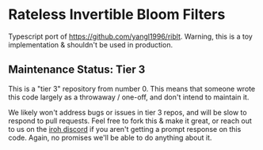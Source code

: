 # Rateless Invertible Bloom Filters

Typescript port of https://github.com/yangl1996/riblt. Warning, this is a toy implementation & shouldn't be used in production.

## Maintenance Status: Tier 3
This is a "tier 3" repository from number 0. This means that someone wrote this code largely as a throwaway / one-off, and don't intend to maintain it. 

We likely won't address bugs or issues in tier 3 repos, and will be slow to respond to pull requests. Feel free to fork this & make it great, or reach out to us on the [iroh discord](https://iroh.computer/discord) if you aren't getting a prompt response on this code. Again, no promises we'll be able to do anything about it.